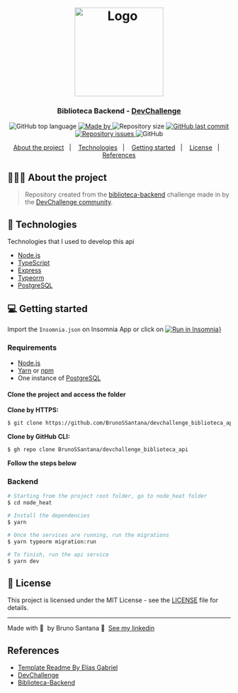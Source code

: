 <h1 align="center">
	<img alt="Logo" src="https://i.pinimg.com/originals/dd/64/da/dd64da585bc57cb05e5fd4d8ce873f57.png" width="200"/>
</h1>

<h3 align="center">
  Biblioteca Backend - <a href="https://www.devchallenge.com.br">DevChallenge</a>
</h3>

<p align="center">
  <img alt="GitHub top language" src="https://img.shields.io/github/languages/top/BrunoSSantana/devchallenge_biblioteca_api">

  <a href="https://www.linkedin.com/in/bruno-santanas/">
    <img alt="Made by" src="https://img.shields.io/badge/made%20by-Bruno%20Santana-gree">
  </a>
  
  <img alt="Repository size" src="https://img.shields.io/github/repo-size/BrunoSSantana/devchallenge_biblioteca_api">
  
  <a href="https://github.com/BrunoSSantana/devchallenge_biblioteca_api/commits/master">
    <img alt="GitHub last commit" src="https://img.shields.io/github/last-commit/BrunoSSantana/devchallenge_biblioteca_api">
  </a>
  
  <a href="https://github.com/BrunoSSantana/devchallenge_biblioteca_api/issues">
    <img alt="Repository issues" src="https://img.shields.io/github/issues/BrunoSSantana/devchallenge_biblioteca_api">
  </a>
  
  <img alt="GitHub" src="https://img.shields.io/github/license/BrunoSSantana/devchallenge_biblioteca_api">
</p>

<p align="center">
  <a href="#-about-the-project">About the project</a>&nbsp;&nbsp;&nbsp;|&nbsp;&nbsp;&nbsp;
  <a href="#-technologies">Technologies</a>&nbsp;&nbsp;&nbsp;|&nbsp;&nbsp;&nbsp;
  <a href="#-getting-started">Getting started</a>&nbsp;&nbsp;&nbsp;|&nbsp;&nbsp;&nbsp;
  <a href="#-license">License</a>&nbsp;&nbsp;&nbsp;|&nbsp;&nbsp;&nbsp;
  <a href="#-references">References</a>
</p>

## 👨🏻‍💻 About the project

> Repository created from the [biblioteca-backend](https://github.com/devchallenge-io/biblioteca-backend) challenge made in by the [DevChallenge community](https://github.com/devchallenge-io).

## 🚀 Technologies

Technologies that I used to develop this api

- [Node.js](https://nodejs.org/en/)
- [TypeScript](https://www.typescriptlang.org/)
- [Express](https://expressjs.com/pt-br/)
- [Typeorm](https://typeorm.io/)
- [PostgreSQL](https://www.postgresql.org/)

## 💻 Getting started

Import the `Insomnia.json` on Insomnia App or click on [![Run in Insomnia}](https://insomnia.rest/images/run.svg)](https://insomnia.rest/run/?label=Biblioteca%20Dev%20Challenge&uri=https%3A%2F%2Fraw.githubusercontent.com%2FBrunoSSantana%2Fdevchallenge_biblioteca_api%2Fmaster%2Fbiblioteca-dev-challenge.json)

### Requirements

- [Node.js](https://nodejs.org/en/)
- [Yarn](https://classic.yarnpkg.com/) or [npm](https://www.npmjs.com/)
- One instance of [PostgreSQL](https://www.postgresql.org/)

#### Clone the project and access the folder

**Clone by HTTPS:**

```bash
$ git clone https://github.com/BrunoSSantana/devchallenge_biblioteca_api.git && cd devchallenge_biblioteca_api
```

**Clone by GitHub CLI:**

```bash
$ gh repo clone BrunoSSantana/devchallenge_biblioteca_api
```

**Follow the steps below**

### Backend

```bash
# Starting from the project root folder, go to node_heat folder
$ cd node_heat

# Install the dependencies
$ yarn

# Once the services are running, run the migrations
$ yarn typeorm migration:run

# To finish, run the api service
$ yarn dev
```

## 📝 License

This project is licensed under the MIT License - see the [LICENSE](LICENSE) file for details.

---

Made with 💜 &nbsp;by Bruno Santana 👋 &nbsp;[See my linkedin](https://www.linkedin.com/in/bruno-santanas/) 

## References
- [Template Readme By Elias Gabriel](https://github.com/EliasGcf/readme-template)
- [DevChallenge](https://github.com/Lorenalgm/DevChallenge)
- [Biblioteca-Backend](https://github.com/devchallenge-io/biblioteca-backend)
